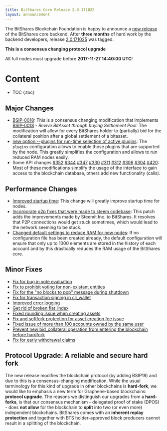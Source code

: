 ```yaml
---
title: BitShares Core Release 2.0.171025
layout: announcement
---
```


The BitShares Blockchain Foundation is happy to announce a [new
release](https://github.com/bitshares/bitshares-core/releases/tag/2.0.171025)
of the BitShares core backend. After **three months** of hard work by
the backend developers, release
[2.0.171025](https://github.com/bitshares/bitshares-core/releases/tag/2.0.171025)
was tagged.

**This is a consensus changing protocol upgrade**

All full nodes must upgrade before **2017-11-27 14:40:00 UTC**!

# Content
* TOC
{:toc}

## Major Changes

* [BSIP-0018](https://github.com/bitshares/bitshares-core/pull/340):
  This is a consensus changing modification that implements [BSIP-0018](https://github.com/bitshares/bsips/blob/master/bsip-0018.md) - *Revive BitAsset through buying Settlement Pool*. The modification will allow for every BitShares holder to (partially) bid for the collateral position after a global settlement of a bitasset.
* [new option --plugins for run-time selection of active plugins](https://github.com/bitshares/bitshares-core/pull/288): The `plugins` configuration allows to enable those plugins that are supported by the node. This greatly simplifies the configuration and allows to run reduced RAM nodes easily.
* Some API changes [#352](https://github.com/bitshares/bitshares-core/pull/#352) [#344](https://github.com/bitshares/bitshares-core/pull/#344) [#347](https://github.com/bitshares/bitshares-core/pull/#347) [#330](https://github.com/bitshares/bitshares-core/pull/#330) [#311](https://github.com/bitshares/bitshares-core/pull/#311) [#312](https://github.com/bitshares/bitshares-core/pull/#312) [#306](https://github.com/bitshares/bitshares-core/pull/#306) [#304](https://github.com/bitshares/bitshares-core/pull/#304) [#420](https://github.com/bitshares/bitshares-core/pull/#420): Most of these modifications simplify the usage of the interface to gain access to the blockchain database, others add new functionality (calls).

## Performance Changes

* [Improved startup time](https://github.com/bitshares/bitshares-core/pull/339): This change will greatly improve startup time for nodes.
* [Incorporate p2p fixes that were made to steem codebase](https://github.com/bitshares/bitshares-core/issues/411): This patch adds the improvements made by Steemit Inc. to BitShares. It resolves that P2P connections would get stuck sometimes, which would lead to the network seeming to be stuck.
* [Changed default settings to reduce RAM for new nodes](https://github.com/bitshares/bitshares-core/pull/422): If no configuration file has been created already, the default configuration will ensure that only up to 1000 elements are stored in the history of each account and by this drastically reduces the RAM usage of the BitShares core.


## Minor Fixes
* [Fix for bug in vote evaluation](https://github.com/bitshares/bitshares-core/pull/369)
* [Fix to prohibit voting for non-existant entities](https://github.com/bitshares/bitshares-core/pull/348)
* [Fix for the "no blocks to pop" message during shutdown](https://github.com/bitshares/bitshares-core/pull/336)
* [Fix for transaction signing in cli_wallet](https://github.com/bitshares/bitshares-core/pull/321)
* [Improved error logging](https://github.com/bitshares/bitshares-core/pull/332)
* [Get rid of broken flat_index](https://github.com/bitshares/bitshares-core/pull/335)
* [Fixed rounding issue when creating assets](https://github.com/bitshares/bitshares-core/issues/429)
* [Fix and softfork protection for asset creation fee issue](https://github.com/bitshares/bitshares-core/issues/433)
* [Fixed issue of more than 100 accounts owned by the same user](https://github.com/bitshares/bitshares-core/issues/295)
* [Prevent new bid_collateral operation from entering the blockchain before hardfork](https://github.com/bitshares/bitshares-core/pull/441)
* [Fix for early withdrawal claims](https://github.com/bitshares/bitshares-core/pull/386)

## Protocol Upgrade: A reliable and secure hard fork

The new release modifies the blockchain protocol (by adding BSIP18) and
due to this is a consensus-changing modification. While the usual
terminology for this kind of upgrade in other blockchains is
**hard-fork**, we would like to emphasis a new term for Graphene-based
blockchains: **protocol upgrade**. The reasons we distinguish our
upgrades from a **hard-forks**, is that our consensus mechanism -
delegated proof of stake (DPOS) - does **not allow** for the blockchain
to **split** into two (or even more) independent blockchains.
BitShares comes with an **inherent replay protection** and together with
BTS holder-approved block producers cannot result in a splitting of the
blockchain.
